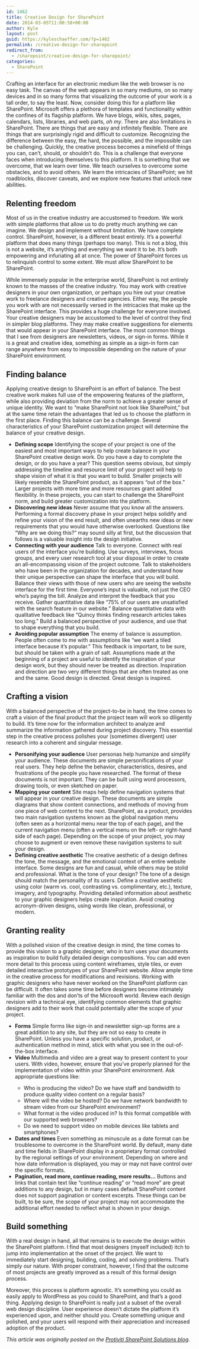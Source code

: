 ```yaml
---
id: 1462
title: Creative Design for SharePoint
date: 2014-03-05T11:00:58+00:00
author: Kyle
layout: post
guid: https://kyleschaeffer.com/?p=1462
permalink: /creative-design-for-sharepoint
redirect_from:
  - /sharepoint/creative-design-for-sharepoint/
categories:
  - SharePoint
---
```

Crafting an interface for an electronic medium like the web browser is no easy task. The canvas of the web appears in so many mediums, on so many devices and in so many forms that visualizing the outcome of your work is a tall order, to say the least. Now, consider doing this for a platform like SharePoint. Microsoft offers a plethora of templates and functionality within the confines of its flagship platform. We have blogs, wikis, sites, pages, calendars, lists, libraries, and web parts, _oh my_. There are also limitations in SharePoint. There are things that are easy and infinitely flexible. There are things that are surprisingly rigid and difficult to customize. Recognizing the difference between the easy, the hard, the possible, and the impossible can be challenging. Quickly, the creative process becomes a minefield of things you can, can’t, should, or shouldn’t do. This is a challenge that everyone faces when introducing themselves to this platform. It is something that we overcome, that we learn over time. We teach ourselves to overcome some obstacles, and to avoid others. We learn the intricacies of SharePoint; we hit roadblocks, discover caveats, and we explore new features that unlock new abilities.

## Relenting freedom

Most of us in the creative industry are accustomed to freedom. We work with simple platforms that allow us to do pretty much anything we can imagine. We design and implement without limitation. We have complete control. SharePoint, however, is a different beast entirely. It’s a powerful platform that does many things (perhaps too many). This is not a blog, this is not a website, it’s anything and everything we want it to be. It’s both empowering and infuriating all at once. The power of SharePoint forces us to relinquish control to some extent. We must allow SharePoint to be SharePoint.

While immensely popular in the enterprise world, SharePoint is not entirely known to the masses of the creative industry. You may work with creative designers in your own organization, or perhaps you hire out your creative work to freelance designers and creative agencies. Either way, the people you work with are not necessarily versed in the intricacies that make up the SharePoint interface. This provides a huge challenge for everyone involved. Your creative designers may be accustomed to the level of control they find in simpler blog platforms. They may make creative suggestions for elements that would appear in your SharePoint interface. The most common things that I see from designers are newsletters, videos, or sign-in forms. While it is a great and creative idea, something as simple as a sign-in form can range anywhere from easy to impossible depending on the nature of your SharePoint environment.

## Finding balance

Applying creative design to SharePoint is an effort of balance. The best creative work makes full use of the empowering features of the platform, while also providing deviation from the norm to achieve a greater sense of unique identity. We want to “make SharePoint not look like SharePoint,” but at the same time retain the advantages that led us to choose the platform in the first place. Finding this balance can be a challenge. Several characteristics of your SharePoint customization project will determine the balance of your creative design.

* **Defining scope**
  Identifying the scope of your project is one of the easiest and most important ways to help create balance in your SharePoint creative design work. Do you have a day to complete the design, or do you have a year? This question seems obvious, but simply addressing the timeline and resource limit of your project will help to shape vision of what it is that you want to build. Smaller projects will likely resemble the SharePoint product, as it appears “out of the box.” Larger projects with more time and more resources grant added flexibility. In these projects, you can start to challenge the SharePoint norm, and build greater customization into the platform.
* **Discovering new ideas**
  Never assume that you know all the answers. Performing a formal discovery phase in your project helps solidify and refine your vision of the end result, and often unearths new ideas or new requirements that you would have otherwise overlooked. Questions like “Why are we doing this?” may sound silly at first, but the discussion that follows is a valuable insight into the design initiative.
* **Connecting with your audience**
  Talk to everyone. Connect with real users of the interface you’re building. Use surveys, interviews, focus groups, and every user research tool at your disposal in order to create an all-encompassing vision of the project outcome. Talk to stakeholders who have been in the organization for decades, and understand how their unique perspective can shape the interface that you will build. Balance their views with those of new users who are seeing the website interface for the first time. Everyone’s input is valuable, not just the CEO who’s paying the bill. Analyze and interpret the feedback that you receive. Gather quantitative data like “75% of our users are unsatisfied with the search feature in our website.” Balance quantitative data with qualitative feedback like “Quincy thinks finding research articles takes too long.” Build a balanced perspective of your audience, and use that to shape everything that you build.
* **Avoiding popular assumption**
  The enemy of balance is assumption. People often come to me with assumptions like “we want a tiled interface because it’s popular.” This feedback is important, to be sure, but should be taken with a grain of salt. Assumptions made at the beginning of a project are useful to identify the inspiration of your design work, but they should never be treated as direction. Inspiration and direction are two very different things that are often treated as one and the same. Good design is directed. Great design is inspired.

## Crafting a vision

With a balanced perspective of the project-to-be in hand, the time comes to craft a vision of the final product that the project team will work so diligently to build. It’s time now for the information architect to analyze and summarize the information gathered during project discovery. This essential step in the creative process polishes your (sometimes divergent) user research into a coherent and singular message.

* **Personifying your audience**
  User personas help humanize and simplify your audience. These documents are simple personifications of your real users. They help define the behavior, characteristics, desires, and frustrations of the people you have researched. The format of these documents is not important. They can be built using word processors, drawing tools, or even sketched on paper.
* **Mapping your content**
  Site maps help define navigation systems that will appear in your creative design. These documents are simple diagrams that show content connections, and methods of moving from one piece of web content to the next. SharePoint, as a product, provides two main navigation systems known as the global navigation menu (often seen as a horizontal menu near the top of each page), and the current navigation menu (often a vertical menu on the left- or right-hand side of each page). Depending on the scope of your project, you may choose to augment or even remove these navigation systems to suit your design.
* **Defining creative aesthetic**
  The creative aesthetic of a design defines the tone, the message, and the emotional context of an entire website interface. Some designs are fun and casual, while others may be stolid and professional. What is the tone of your design? The tone of a design should match the personality of its users. Define a creative aesthetic using color (warm vs. cool, contrasting vs. complimentary, etc.), texture, imagery, and typography. Providing detailed information about aesthetic to your graphic designers helps create inspiration. Avoid creating acronym-driven designs, using words like clean, professional, or modern.

## Granting reality

With a polished vision of the creative design in mind, the time comes to provide this vision to a graphic designer, who in turn uses your documents as inspiration to build fully detailed design compositions. You can add even more detail to this process using content wireframes, style tiles, or even detailed interactive prototypes of your SharePoint website. Allow ample time in the creative process for modifications and revisions. Working with graphic designers who have never worked on the SharePoint platform can be difficult. It often takes some time before designers become intimately familiar with the dos and don’ts of the Microsoft world. Review each design revision with a technical eye, identifying common elements that graphic designers add to their work that could potentially alter the scope of your project.

* **Forms**
  Simple forms like sign-in and newsletter sign-up forms are a great addition to any site, but they are not so easy to create in SharePoint. Unless you have a specific solution, product, or authentication method in mind, stick with what you see in the out-of-the-box interface.
* **Video**
  Multimedia and video are a great way to present content to your users. With video, however, ensure that you’ve properly planned for the implementation of video within your SharePoint environment. Ask appropriate questions like:</p>
    * Who is producing the video? Do we have staff and bandwidth to produce quality video content on a regular basis?
    * Where will the video be hosted? Do we have network bandwidth to stream video from our SharePoint environment?
    * What format is the video produced in? Is this format compatible with our supported web browsers?
    * Do we need to support video on mobile devices like tablets and smartphones?
* **Dates and times**
  Even something as minuscule as a date format can be troublesome to overcome in the SharePoint world. By default, many date and time fields in SharePoint display in a proprietary format controlled by the regional settings of your environment. Depending on where and how date information is displayed, you may or may not have control over the specific formats.
* **Pagination, read more, continue reading, more results…**
  Buttons and links that contain text like “continue reading” or “read more” are great additions to any design, but in many cases default SharePoint content does not support pagination or content excerpts. These things can be built, to be sure, the scope of your project may not accommodate the additional effort needed to reflect what is shown in your design.

## Build something

With a real design in hand, all that remains is to execute the design within the SharePoint platform. I find that most designers (myself included) itch to jump into implementation at the onset of the project. We want to immediately start designing, building, coding, and solving problems. That’s simply our nature. With proper constraint, however, I find that the outcome of most projects are greatly improved as a result of this formal design process.

Moreover, this process is platform agnostic. It’s something you could as easily apply to WordPress as you could to SharePoint, and that’s a good thing. Applying design to SharePoint is really just a subset of the overall web design discipline. User experience doesn’t dictate the platform it’s experienced upon, and neither should you. Create something unique and polished, and your users will respond with their appreciation and increased adoption of the product.

_This article was originally posted on the [Protiviti SharePoint Solutions blog](http://sharepoint.protiviti.com/blog/Lists/Posts/Post.aspx?ID=97)._
